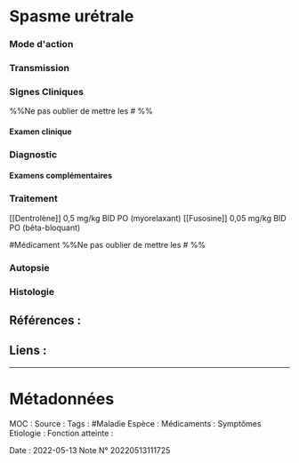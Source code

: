 # Spasme urétrale
### Mode d'action
### Transmission
### Signes Cliniques
%%Ne pas oublier de mettre les # %%
#### Examen clinique
### Diagnostic
#### Examens complémentaires
### Traitement
[[Dentrolène]] 0,5 mg/kg BID PO (myorelaxant)
[[Fusosine]] 0,05 mg/kg BID PO (bêta-bloquant)

#Médicament 
%%Ne pas oublier de mettre les # %% 
### Autopsie
### Histologie

## Références :
>
 

## Liens :



***

# Métadonnées
MOC :
Source :
Tags : #Maladie 
	Espèce :
	Médicaments :
	Symptômes
	Etiologie :
	Fonction atteinte :
	
Date : 2022-05-13
Note N° 20220513111725